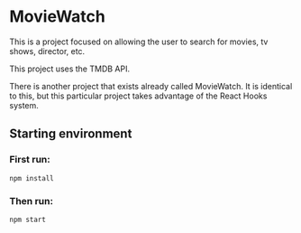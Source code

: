 # MovieWatch

This is a project focused on allowing the user to search for movies, tv shows, director, etc. 

This project uses the TMDB API.

There is another project that exists already called MovieWatch. It is identical to this, but this particular project takes advantage of the React Hooks system. 

## Starting environment

### First run:
```
npm install
```
### Then run:
```
npm start
```
